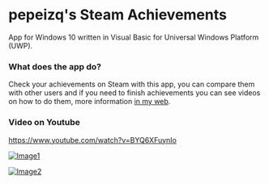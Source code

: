 # pepeizq's Steam Achievements

App for Windows 10 written in Visual Basic for Universal Windows Platform (UWP).

### What does the app do?

Check your achievements on Steam with this app, you can compare them with other users and if you need to finish achievements you can see videos on how to do them, more information [in my web](https://pepeizqapps.com/app/pepeizq-steam-achievements/).

### Video on Youtube

https://www.youtube.com/watch?v=BYQ6XFuynIo

[![Image1](https://i.imgur.com/sCL82Sm.png)](https://pepeizqapps.com/app/pepeizq-steam-achievements/)

[![Image2](https://i.imgur.com/T1ycWAs.png)](https://pepeizqapps.com/app/pepeizq-steam-achievements/)
